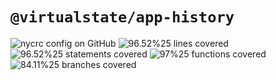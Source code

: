 # `@virtualstate/app-history`

[//]: # (badges)

![nycrc config on GitHub](https://img.shields.io/nycrc/virtualstate/app-history) ![96.52%25 lines covered](https://img.shields.io/badge/lines-96.52%25-brightgreen) ![96.52%25 statements covered](https://img.shields.io/badge/statements-96.52%25-brightgreen) ![97%25 functions covered](https://img.shields.io/badge/functions-97%25-brightgreen) ![84.11%25 branches covered](https://img.shields.io/badge/branches-84.11%25-brightgreen)

[//]: # (badges)